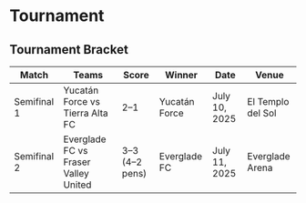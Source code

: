 # Tournament

## Tournament Bracket

| Match       | Teams            | Score              | Winner         | Date           | Venue         |
|-------------|------------------|--------------------|----------------|----------------|----------------|
| Semifinal 1 | Yucatán Force vs Tierra Alta FC       | 2–1            | Yucatán Force  | July 10, 2025 | El Templo del Sol |
| Semifinal 2 | Everglade FC vs Fraser Valley United  | 3–3 (4–2 pens) | Everglade FC   | July 11, 2025 | Everglade Arena   |


